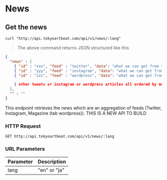 # News

## Get the news

```shell
curl "http://api.tokyoartbeat.com/api/v1/news/:lang"
```

> The above command returns JSON structured like this 

```json
{
  "news" : [
    { "id" : "xxx", "feed" : "twitter", "data": "what we can get from the twitter API" },
    { "id" : "yyy", "feed" : "instagram", "data": "what we can get from the instagram API" },
    { "id" : "zzz", "feed" : "wordpress", "data": "what we can get from the WP API" },

    { other tweets or instagram or wordpress articles all ordered by most recent dates I guess }
  ],
  "" : ""
}
```

This endpoint retrieves the news which are an aggregation of feeds (Twitter, Instagram, Magazine (tab wordpress)). THIS IS A NEW API TO BUILD

### HTTP Request

`GET http://api.tokyoartbeat.com/api/v1/news/:lang`

### URL Parameters

Parameter | Description
--------- | -----------
lang | "en" or "ja"
